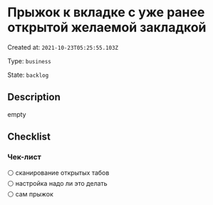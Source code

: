 # Прыжок к вкладке с уже ранее открытой желаемой закладкой

Created at: `2021-10-23T05:25:55.103Z`

Type: `business`

State: `backlog`

## Description
empty

## Checklist
### Чек-лист
⚪ сканирование открытых табов\
⚪ настройка надо ли это делать\
⚪ сам прыжок
